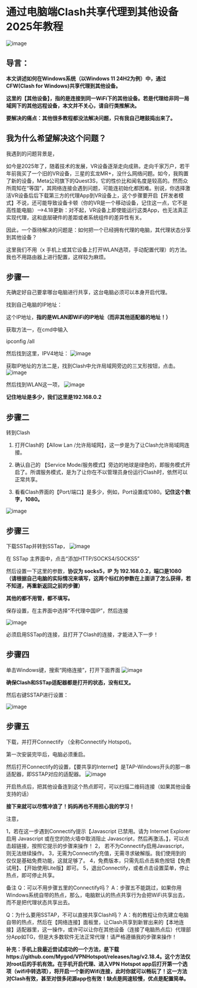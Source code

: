 # 通过电脑端Clash共享代理到其他设备 2025年教程

![image](https://github.com/user-attachments/assets/85c9051b-c38a-42c3-ac18-390348a90959)

## **导言**：

**本文讲述如何在Windows系统（以Windows 11 24H2为例）中，通过CFW(Clash for Windows)共享代理到其他设备。**

**这里的【其他设备】，指的是连接到同一WiFi下的其他设备。若是代理给非同一局域网下的其他远程设备，本文并不关心，请自行类推解决。**

**要解决的痛点：其他很多教程都没法解决问题，只有我自己瞎鼓捣出来了。**

## 我为什么希望解决这个问题？

我遇到的问题背景是，

如今是2025年了，随着技术的发展，VR设备逐渐走向成熟，走向千家万户，若干年前我买了一个旧的VR设备，三星的玄龙MR+，没什么网络问题。如今，我购置了新的设备，Meta公司旗下的Quest3S，它的性价比和闻名度是较高的。然而众所周知在“等国”，其网络连接会遇到问题，可能连初始化都困难。别说，你选择激活VR设备后后下载第三方的代理App到VR设备上，这个步骤要开启【开发者模式】不说，还可能导致设备卡顿（你的VR是一个移动设备，记住这一点，它不是高性能电脑）-->4.18更新：对不起，VR设备上即使能运行这类App，也无法真正实现代理，这和底层硬件的差距或者系统组件的差异性有关。

因此，一个亟待解决的问题是：如何把一个已经拥有代理的电脑，其代理状态分享到其他设备？

这里我们不用（x 手机上或其它设备上打开WLAN选项，手动配置代理）的方法。我也不用路由器上进行配置，这样较为麻烦。

## 步骤一
先确定好自己要拿哪台电脑进行共享，这台电脑必须可以本身开启代理。

找到自己电脑的IP地址：

这个IP地址，**指的是WLAN即WiFi的IP地址（而非其他适配器的地址！）**

获取方法一，在cmd中输入

ipconfig /all

然后找到这里，IPV4地址：
![image](https://github.com/user-attachments/assets/d0df430a-5d6b-447b-8174-cfc7a2750263)


获取IP地址的方法二是，找到Clash中允许局域网旁边的三叉形按钮，点击。
![image](https://github.com/user-attachments/assets/9dccabdd-868e-42ac-b507-1a36b597eceb)



然后找到WLAN这一项，
![image](https://github.com/user-attachments/assets/e46129ef-119c-4b4a-8e5d-a578615acf74)



**记住地址是多少，我们这里是192.168.0.2**

## 步骤二
转到Clash

1. 打开Clash的【Allow Lan /允许局域网】，这一步是为了让Clash允许局域网连接。

2. 确认自己的 【Service Mode/服务模式】旁边的地球是绿色的，即服务模式开启了。所谓服务模式，是为了让你在不以管理员身份运行Clash时，依然可以正常共享。

3. 看看Clash界面的【Port/端口】是多少，例如，Port设置成1080。**记住这个数字，1080。**

![image](https://github.com/user-attachments/assets/44d88f13-68e8-4d01-b357-8adb14724292)


## 步骤三
下载SSTap并转到SSTap，
![image](https://github.com/user-attachments/assets/c53c9d9e-e497-49ed-8f46-735941767f7e)


在 SSTap 主界面中，点击“添加HTTP/SOCKS4/SOCKS5”

然后设置一下这里的参数，**协议为 socks5，IP 为 192.168.0.2，端口是1080（请根据自己电脑的实际情况来填写，这两个标红的参数在上面讲了怎么获得，若不知道，再重新返回之前的步骤）**

**其他的都不用管，都不填写。**

保存设置，在主界面中选择“不代理中国IP”，然后连接

![image](https://github.com/user-attachments/assets/55f04556-e6fe-43a0-87c8-bcb26cd5d59b)


必须启用SSTap的连接，且打开了Clash的连接，才能进入下一步！

## 步骤四
单击Windows键，搜索“网络连接”，打开下面界面
![image](https://github.com/user-attachments/assets/0ad329ec-f161-410c-aead-e3ca2e4ad97e)


**确保Clash和SSTap适配器都是打开的状态，没有红叉。**

然后右键SSTAP进行设置：

![image](https://github.com/user-attachments/assets/8c6b8892-54dd-42c8-8b2d-6d119f5d5637)


## 步骤五
下载，并打开Connectify （全称Connectify Hotspot)。

第一次安装完毕后，电脑必须重启。

然后打开Connectify的设置，【要共享的Internet】是TAP-Windows开头的那一串适配器，即SSTAP对应的适配器。
![image](https://github.com/user-attachments/assets/40e0749d-e2b2-4780-b596-ddc5032bd217)


开启热点后，把其他设备连到这个热点即可，可以扫描二维码连接（如果其他设备支持的话）

**接下来就可以尽情冲浪了！妈妈再也不用担心我的学习！**


注意，

1，若在这一步遇到Connectify提示【Javascript 已禁用。请为 Internet Explorer 启用 Javascript 或在您的防火墙中取消阻止 Javascript，然后再激活。】，可以点击超链接，按照它提示的步骤来操作！
2， 若不为Connectify启用Javascript，则无法继续操作。
3，无需为Connectify充值，无需寻求破解版。我们使用到的仅仅是基础免费功能，这就足够了。
4，免费版本，只需先后点击紫色按钮【免费试用】、【开始使用Lite版】即可。
5，退出Connectify，或者点击设置菜单，停止热点，即可停止共享。


备注
Q：可以不用步骤五里的Connectify吗？
A：步骤五不能跳过，如果你用Windows系统自带的热点，那么，电脑默认的热点共享行为会把WiFi共享出去，而不是把代理状态共享出去。

Q：为什么要用SSTAP，不可以直接共享Clash吗？
A：有的教程让你先建立电脑自带的热点，然后在【网络连接】面板里，让Clash共享到新冒出来的【本地连接】适配器里，这一操作，或许可以让你在其他设备（连接了电脑热点后）代理部分App如TG，但是大多数软件无法正常代理！请严格遵循我的步骤来操作！


**补充：手机上我最近尝试成功的一个方法，是下载https://github.com/Mygod/VPNHotspot/releases/tag/v2.18.4。这个方法仅对root后的手机有效。在手机开启代理、进入VPN Hotspot app后打开第一个选项（wifi中转选项），将开启一个新的Wifi连接，此时你就可以畅玩了！这一方法对Clash有效，甚至对很多闭源app也有效！缺点是网速较慢，优点是配置简单。**
